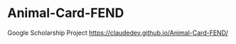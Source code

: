 # Animal-Card-FEND
Google Scholarship Project <break>
https://claudedev.github.io/Animal-Card-FEND/
